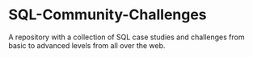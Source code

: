 # SQL-Community-Challenges
A repository with a collection of SQL case studies and challenges from basic to advanced levels from all over the web.
